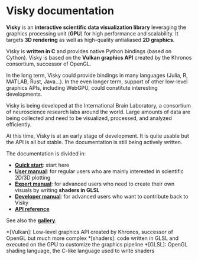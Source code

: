 # Visky documentation

**Visky** is an **interactive scientific data visualization library** leveraging the graphics processing unit (**GPU**) for high performance and scalability. It targets **3D rendering** as well as high-quality antialiased **2D graphics**.

Visky is **written in C** and provides native Python bindings (based on Cython). Visky is based on the **Vulkan graphics API** created by the Khronos consortium, successor of OpenGL.

In the long term, Visky could provide bindings in many languages (Julia, R, MATLAB, Rust, Java...). In the even longer term, support of other low-level graphics APIs, including WebGPU, could constitute interesting developments.

Visky is being developed at the International Brain Laboratory, a consortium of neuroscience research labs around the world. Large amounts of data are being collected and need to be visualized, processed, and analyzed efficiently.

At this time, Visky is at an early stage of development. It is quite usable but the API is all but stable. The documentation is still being actively written.

The documentation is divided in:

* [**Quick start**](quickstart/index.md): start here
* [**User manual**](user/index.md): for regular users who are mainly interested in scientific 2D/3D plotting
* [**Expert manual**](expert/index.md): for advanced users who need to create their own visuals by writing **shaders in GLSL**
* [**Developer manual**](developer/index.md): for advanced users who want to contribute back to Visky
* [**API reference**](api/index.md)

See also the [**gallery**](gallery/index.md).



*[Vulkan]: Low-level graphics API created by Khronos, successor of OpenGL but much more complex
*[shaders]: code written in GLSL and executed on the GPU to customize the graphics pipeline
*[GLSL]: OpenGL shading language, the C-like language used to write shaders
